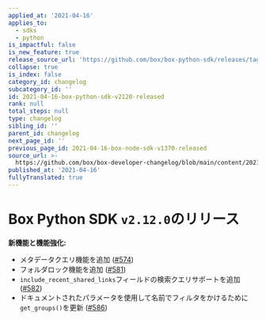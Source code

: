 ```yaml
---
applied_at: '2021-04-16'
applies_to:
  - sdks
  - python
is_impactful: false
is_new_feature: true
release_source_url: 'https://github.com/box/box-python-sdk/releases/tag/v2.12.0'
collapse: true
is_index: false
category_id: changelog
subcategory_id: ''
id: 2021-04-16-box-python-sdk-v2120-released
rank: null
total_steps: null
type: changelog
sibling_id: ''
parent_id: changelog
next_page_id: ''
previous_page_id: 2021-04-16-box-node-sdk-v1370-released
source_url: >-
  https://github.com/box/box-developer-changelog/blob/main/content/2021/04-16-box-python-sdk-v2120-released.md
published_at: '2021-04-16'
fullyTranslated: true
---
```

# Box Python SDK `v2.12.0`のリリース

**新機能と機能強化:**

* メタデータクエリ機能を追加 ([#574][1])
* フォルダロック機能を追加 ([#581][2])
* `include_recent_shared_links`フィールドの検索クエリサポートを追加 ([#582][3])
* ドキュメントされたパラメータを使用して名前でフィルタをかけるために`get_groups()`を更新 ([#586][4])

[1]: https://github.com/box/box-python-sdk/pull/574

[2]: https://github.com/box/box-python-sdk/pull/581

[3]: https://github.com/box/box-python-sdk/pull/582

[4]: https://github.com/box/box-python-sdk/pull/586
